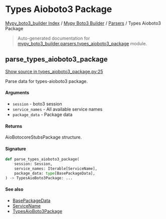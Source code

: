 # Types Aioboto3 Package

[Mypy_boto3_builder Index](../../README.md#mypy_boto3_builder-index) /
[Mypy Boto3 Builder](../index.md#mypy-boto3-builder) /
[Parsers](./index.md#parsers) /
Types Aioboto3 Package

> Auto-generated documentation for [mypy_boto3_builder.parsers.types_aioboto3_package](https://github.com/youtype/mypy_boto3_builder/blob/main/mypy_boto3_builder/parsers/types_aioboto3_package.py) module.

## parse_types_aioboto3_package

[Show source in types_aioboto3_package.py:25](https://github.com/youtype/mypy_boto3_builder/blob/main/mypy_boto3_builder/parsers/types_aioboto3_package.py#L25)

Parse data for types-aioboto3 package.

#### Arguments

- `session` - boto3 session
- `service_names` - All available service names
- `package_data` - Package data

#### Returns

AioBotocoreStubsPackage structure.

#### Signature

```python
def parse_types_aioboto3_package(
    session: Session,
    service_names: Iterable[ServiceName],
    package_data: type[BasePackageData],
) -> TypesAioBoto3Package: ...
```

#### See also

- [BasePackageData](../package_data.md#basepackagedata)
- [ServiceName](../service_name.md#servicename)
- [TypesAioBoto3Package](../structures/types_aioboto3_package.md#typesaioboto3package)
